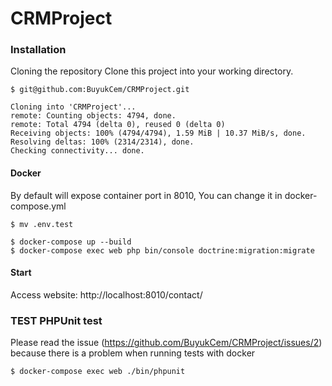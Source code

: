 # CRMProject

### Installation
Cloning the repository
Clone this project into your working directory.
```
$ git@github.com:BuyukCem/CRMProject.git

Cloning into 'CRMProject'...
remote: Counting objects: 4794, done.
remote: Total 4794 (delta 0), reused 0 (delta 0)
Receiving objects: 100% (4794/4794), 1.59 MiB | 10.37 MiB/s, done.
Resolving deltas: 100% (2314/2314), done.
Checking connectivity... done.
```

#### Docker

By default will expose container port in 8010, You can change it in docker-compose.yml
```
$ mv .env.test

$ docker-compose up --build
$ docker-compose exec web php bin/console doctrine:migration:migrate
```
#### Start

Access website: http://localhost:8010/contact/


### TEST PHPUnit test

Please read the issue (https://github.com/BuyukCem/CRMProject/issues/2) 
because there is a problem when running tests with docker

```
$ docker-compose exec web ./bin/phpunit
```
